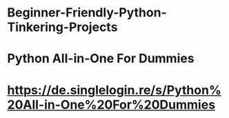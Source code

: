 # Beginner-Friendly-Python-Tinkering-Projects
# Python All-in-One For Dummies 
# https://de.singlelogin.re/s/Python%20All-in-One%20For%20Dummies 
